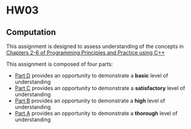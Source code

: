 # HW03
## Computation

This assignment is designed to assess understanding of the concepts in [Chapters 2-6  of Programming Principles and Practice using C++][textbook]

This assignment is composed of four parts:

* [Part D](part_d/instructions.md) provides an opportunity to demonstrate a **basic** level of understanding
* [Part C](part_c/instructions.md) provides an opportunity to demonstrate a **satisfactory** level of understanding
* [Part B](part_b/instructions.md) provides an opportunity to demonstrate a **high** level of understanding
* [Part A](part_a/instructions.md) provides an opportunity to demonstrate a **thorough** level of understanding

[textbook]: https://learning.oreilly.com/library/view/programming-principles-and/9780133796759/ch06.xhtml
